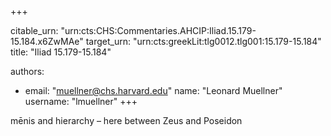 +++


citable_urn: "urn:cts:CHS:Commentaries.AHCIP:Iliad.15.179-15.184.x6ZwMAe"
target_urn: "urn:cts:greekLit:tlg0012.tlg001:15.179-15.184"
title: "Iliad 15.179-15.184"

authors:
- email: "muellner@chs.harvard.edu"
  name: "Leonard Muellner"
  username: "lmuellner"
+++

<p>mēnis and hierarchy – here between Zeus and Poseidon</p>